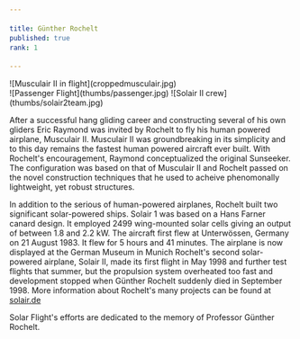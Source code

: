 ```yaml
---

title: Günther Rochelt
published: true
rank: 1

---
```


<div class="img-full">
![Musculair II in flight](croppedmusculair.jpg)
</div>

<div class="img-dv">
![Passenger Flight](thumbs/passenger.jpg)
![Solair II crew](thumbs/solair2team.jpg)
</div>

After a successful hang gliding career and constructing several of his own gliders Eric Raymond was invited by Rochelt to fly his human powered airplane, Musculair II. Musculair II was groundbreaking in its simplicity and to this day remains the fastest human powered aircraft ever built. With Rochelt's encouragement, Raymond conceptualized the original Sunseeker. The configuration was based on that of Musculair II and Rochelt passed on the novel construction techniques that he used to acheive phenomonally lightweight, yet robust structures.

In addition to the serious of human-powered airplanes, Rochelt built two significant solar-powered ships.
Solair 1 was based on a Hans Farner canard design. It employed 2499 wing-mounted solar cells giving an output of between 1.8 and 2.2 kW. The aircraft first flew at Unterwössen, Germany on 21 August 1983. It flew for 5 hours and 41 minutes. The airplane is now displayed at the German Museum in Munich  Rochelt's second solar-powered airplane, Solair II, made its first flight in May 1998 and further test flights that summer, but the propulsion system overheated too fast and development stopped when Günther Rochelt suddenly died in September 1998. More information about Rochelt's many projects can be found at <a href="http://www.solair.de">solair.de</a>


Solar Flight's efforts are dedicated to the memory of Professor Günther Rochelt.


